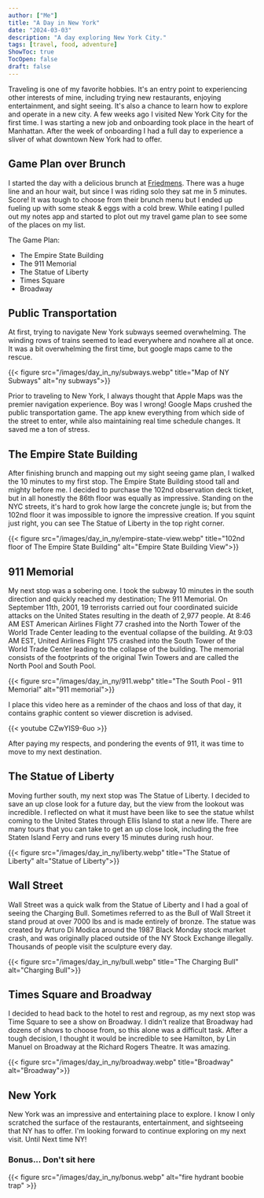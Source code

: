 ```yaml
---
author: ["Me"]
title: "A Day in New York"
date: "2024-03-03"
description: "A day exploring New York City."
tags: [travel, food, adventure]
ShowToc: true
TocOpen: false
draft: false
---
```


Traveling is one of my favorite hobbies. It's an entry point to experiencing other interests of mine, including trying new restaurants, enjoying entertainment, and sight seeing. It's also a chance to learn how to explore and operate in a new city. A few weeks ago I visited New York City for the first time. I was starting a new job and onboarding took place in the heart of Manhattan. After the week of onboarding I had a full day to experience a sliver of what downtown New York had to offer.

## Game Plan over Brunch

I started the day with a delicious brunch at [Friedmens](https://www.friedmansrestaurant.com/chelsea-menus/). There was a huge line and an hour wait, but since I was riding solo they sat me in 5 minutes. Score! It was tough to choose from their brunch menu but I ended up fueling up with some steak & eggs with a cold brew. While eating I pulled out my notes app and started to plot out my travel game plan to see some of the places on my list.

The Game Plan:

- The Empire State Building
- The 911 Memorial
- The Statue of Liberty
- Times Square
- Broadway

## Public Transportation

At first, trying to navigate New York subways seemed overwhelming. The winding rows of trains seemed to lead everywhere and nowhere all at once. It was a bit overwhelming the first time, but google maps came to the rescue.

{{< figure src="/images/day_in_ny/subways.webp" title="Map of NY Subways" alt="ny subways">}}

Prior to traveling to New York, I always thought that Apple Maps was the premier navigation experience. Boy was I wrong! Google Maps crushed the public transportation game. The app knew everything from which side of the street to enter, while also maintaining real time schedule changes. It saved me a ton of stress.

## The Empire State Building

After finishing brunch and mapping out my sight seeing game plan, I walked the 10 minutes to my first stop. The Empire State Building stood tall and mighty before me. I decided to purchase the 102nd observation deck ticket, but in all honestly the 86th floor was equally as impressive. Standing on the NYC streets, it's hard to grok how large the concrete jungle is; but from the 102nd floor it was impossible to ignore the impressive creation. If you squint just right, you can see The Statue of Liberty in the top right corner.

{{< figure src="/images/day_in_ny/empire-state-view.webp" title="102nd floor of The Empire State Building" alt="Empire State Building View">}}

## 911 Memorial

My next stop was a sobering one. I took the subway 10 minutes in the south direction and quickly reached my destination; The 911 Memorial. On September 11th, 2001, 19 terrorists carried out four coordinated suicide attacks on the United States resulting in the death of 2,977 people. At 8:46 AM EST American Airlines Flight 77 crashed into the North Tower of the World Trade Center leading to the eventual collapse of the building. At 9:03 AM EST, United Airlines Flight 175 crashed into the South Tower of the World Trade Center leading to the collapse of the building. The memorial consists of the footprints of the original Twin Towers and are called the North Pool and South Pool.

{{< figure src="/images/day_in_ny/911.webp" title="The South Pool - 911 Memorial" alt="911 memorial">}}

I place this video here as a reminder of the chaos and loss of that day, it contains graphic content so viewer discretion is advised.

{{< youtube CZwYIS9-6uo >}}

After paying my respects, and pondering the events of 911, it was time to move to my next destination. 

## The Statue of Liberty

Moving further south, my next stop was The Statue of Liberty. I decided to save an up close look for a future day, but the view from the lookout was incredible. I reflected on what it must have been like to see the statue whilst coming to the United States through Ellis Island to stat a new life. There are many tours that you can take to get an up close look, including the free Staten Island Ferry and runs every 15 minutes during rush hour. 

{{< figure src="/images/day_in_ny/liberty.webp" title="The Statue of Liberty" alt="Statue of Liberty">}}

## Wall Street

Wall Street was a quick walk from the Statue of Liberty and I had a goal of seeing the Charging Bull. Sometimes referred to as the Bull of Wall Street it stand proud at over 7000 lbs and is made entirely of bronze. The statue was created by Arturo Di Modica around the 1987 Black Monday stock market crash, and was originally placed outside of the NY Stock Exchange illegally. Thousands of people visit the sculpture every day.

{{< figure src="/images/day_in_ny/bull.webp" title="The Charging Bull" alt="Charging Bull">}}

## Times Square and Broadway

I decided to head back to the hotel to rest and regroup, as my next stop was Time Square to see a show on Broadway. I didn't realize that Broadway had dozens of shows to choose from, so this alone was a difficult task. After a tough decision, I thought it would be incredible to see Hamilton, by Lin Manuel on Broadway at the Richard Rogers Theatre. It was amazing.

{{< figure src="/images/day_in_ny/broadway.webp" title="Broadway" alt="Broadway">}}

## New York

New York was an impressive and entertaining place to explore. I know I only scratched the surface of the restaurants, entertainment, and sightseeing that NY has to offer. I'm looking forward to continue exploring on my next visit. Until Next time NY!

### Bonus... Don't sit here

{{< figure src="/images/day_in_ny/bonus.webp" alt="fire hydrant boobie trap" >}}
